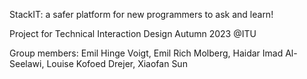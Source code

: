 StackIT: a safer platform for new programmers to ask and learn!

Project for Technical Interaction Design Autumn 2023 @ITU

Group members: Emil Hinge Voigt, Emil Rich Molberg, Haidar Imad Al-Seelawi, Louise Kofoed Drejer, Xiaofan Sun 

